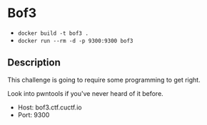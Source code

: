 # Bof3

* `docker build -t bof3 .`
* `docker run --rm -d -p 9300:9300 bof3`

## Description

This challenge is going to require some programming to get right.

Look into pwntools if you've never heard of it before.

* Host: bof3.ctf.cuctf.io
* Port: 9300
